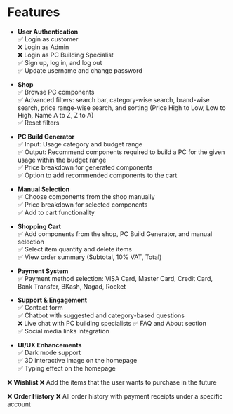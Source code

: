 # Features
- **User Authentication** <br>
  ✅ Login as customer <br>
  ❌ Login as Admin <br>
  ❌ Login as PC Building Specialist <br>
  ✅ Sign up, log in, and log out <br>
  ✅ Update username and change password

- **Shop** <br>
  ✅ Browse PC components <br>
  ✅ Advanced filters: search bar, category-wise search, brand-wise search, price range-wise search, and sorting (Price High to Low, Low to High, Name A to Z, Z to A) <br>
  ✅ Reset filters

- **PC Build Generator** <br>
  ✅ Input: Usage category and budget range <br>
  ✅ Output: Recommend components required to build a PC for the given usage within the budget range <br>
  ✅ Price breakdown for generated components <br>
  ✅ Option to add recommended components to the cart

- **Manual Selection** <br>
  ✅ Choose components from the shop manually <br>
  ✅ Price breakdown for selected components <br>
  ✅ Add to cart functionality

- **Shopping Cart** <br>
  ✅ Add components from the shop, PC Build Generator, and manual selection <br>
  ✅ Select item quantity and delete items <br>
  ✅ View order summary (Subtotal, 10% VAT, Total) <br>

- **Payment System** <br>
  ✅ Payment method selection: VISA Card, Master Card, Credit Card, Bank Transfer, BKash, Nagad, Rocket

- **Support & Engagement** <br>
  ✅ Contact form <br>
  ✅ Chatbot with suggested and category-based questions <br>
  ❌ Live chat with PC building specialists
  ✅ FAQ and About section <br>
  ✅ Social media links integration <br>

- **UI/UX Enhancements** <br>
  ✅ Dark mode support <br>
  ✅ 3D interactive image on the homepage <br>
  ✅ Typing effect on the homepage

❌ **Wishlist**
  ❌ Add the items that the user wants to purchase in the future

❌ **Order History**
  ❌ All order history with payment receipts under a specific account
